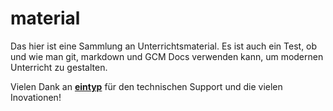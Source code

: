 # material

Das hier ist eine Sammlung an Unterrichtsmaterial. Es ist auch ein Test, ob und wie man git, markdown und GCM Docs verwenden kann, um modernen Unterricht zu gestalten.

Vielen Dank an **[eintyp](https://github.com/eintyp)** für den technischen Support und die vielen Inovationen!
